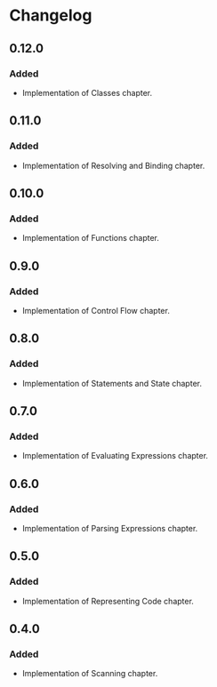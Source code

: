 # Changelog

## 0.12.0

### Added
- Implementation of Classes chapter.

## 0.11.0

### Added
- Implementation of Resolving and Binding chapter.

## 0.10.0

### Added
- Implementation of Functions chapter.

## 0.9.0

### Added
- Implementation of Control Flow chapter.

## 0.8.0

### Added
- Implementation of Statements and State chapter.

## 0.7.0

### Added
- Implementation of Evaluating Expressions chapter.
 
## 0.6.0

### Added
- Implementation of Parsing Expressions chapter.
 
## 0.5.0

### Added
 - Implementation of Representing Code chapter.

## 0.4.0

### Added
 - Implementation of Scanning chapter.
